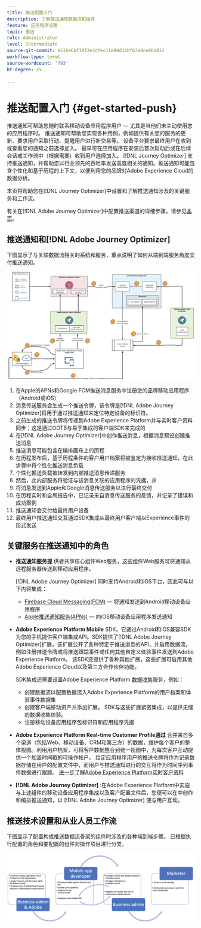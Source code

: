 ```yaml
---
title: 推送配置入门
description: 了解推送通知数据流和组件
feature: 应用程序设置
topic: 推送
role: Administrator
level: Intermediate
source-git-commit: e51be6bf18f2e3dfec11e80d34bf63a8ce8b1012
workflow-type: tm+mt
source-wordcount: '793'
ht-degree: 2%

---
```


# 推送配置入门 {#get-started-push}

推送通知可帮助您随时联系移动设备应用程序用户 — 尤其是当他们未主动使用您的应用程序时。 推送通知可帮助您实现各种用例，例如提供有关您的服务的更新、要求用户采取行动、提醒用户进行新交易等。 设备平台要求最终用户在收到或查看您的通知之前选择加入。 最早可在应用程序在安装后首次启动后或在后续会话或工作流中（根据需要）收到用户选择加入。 [!DNL Journey Optimizer] 支持推送通知，并帮助您以行业领先的吞吐率发送高度相关的通知。推送通知可能包含个性化和基于历程的上下文，以便利用您的品牌对Adobe Experience Cloud的数据分析。

本页将帮助您在[!DNL Journey Optimizer]中设置和了解推送通知涉及的关键服务和工作流。

有关在[!DNL Adobe Journey Optimizer]中配置推送渠道的详细步骤，请参见[本页](push-configuration.md)。

## 推送通知和[!DNL Adobe Journey Optimizer]

下图显示了与关联数据流相关的系统和服务，重点说明了如何从端到端服务角度交付推送通知。

![](assets/push-flow.png)

1. 在Apple的APNs和Google FCM推送消息服务中注册您的品牌移动应用程序（Android或iOS）
1. 消息传送服务会生成一个推送令牌，该令牌是[!DNL Adobe Journey Optimizer]将用于通过推送通知来定位特定设备的标识符。
1. 之前生成的推送令牌将传递到Adobe Experience Platform并与实时客户资料同步；这是通过OOTB与易于集成的客户端SDK来完成的
1. 在[!DNL Adobe Journey Optimizer]中创作推送消息，根据消息预设创建推送消息
1. 推送消息可能包含在编排画布上的历程
1. 在历程发布后，基于历程条件的客户用户档案将被鉴定为接收推送通知，在此步骤中将个性化推送消息负载
1. 个性化推送负载被转发到内部推送消息传递服务
1. 然后，此内部服务将验证与该消息关联的应用程序的凭据，并
1. 将消息发送到Apple和Google消息传送服务以进行最终交付
1. 在历程实时和全局报告中，已记录来自消息传送服务的反馈，并记录了错误和成功案例
1. 推送通知会交付给最终用户设备
1. 最终用户推送通知交互通过SDK集成从最终用户客户端以Experience事件的形式发送

## 关键服务在推送通知中的角色

* **推送通知服务提** 供者共享核心组件Web服务，这些组件Web服务可将通知从远程服务器传送到移动应用程序。

   [!DNL Adobe Journey Optimizer]  同时支持Android和iOS平台，因此可与以下内容集成：
   * [Firebase Cloud Messaging(FCM)](https://firebase.google.com/docs/cloud-messaging)  — 将通知发送到Android移动设备应用程序
   * [Apple推送通知服务(APNs)](https://developer.apple.com/library/archive/documentation/NetworkingInternet/Conceptual/RemoteNotificationsPG/APNSOverview.html)  — 向iOS移动设备应用程序发送通知

* **Adobe Experience Platform Mobile** SDK，它通过Android和iOS兼容SDK为您的手机提供客户端集成API。SDK提供了[!DNL Adobe Journey Optimizer]扩展，该扩展公开了各种特定于推送消息的API，并启用数据流，例如注册推送令牌或将推送跟踪事件或任何其他自定义体验事件发送到Adobe Experience Platform。 该SDK还提供了各种其他扩展，这些扩展可启用其他Adobe Experience Cloud以及第三方合作伙伴功能。

   SDK集成还需要设置Adobe Experience Platform [数据收集](https://experienceleague.adobe.com/docs/launch/using/home.html?lang=zh-Hans)服务，例如：

   * 创建数据流以配置数据流入Adobe Experience Platform的用户档案和体验事件数据集
   * 创建客户端移动资产并添加扩展。 SDK与这些扩展紧密集成，以提供无缝的数据收集体验。
   * 注册移动设备应用程序包标识符和应用程序凭据

* **Adobe Experience Platform Real-time Customer Profile通过**  合并来自多个渠道（包括Web、移动设备、CRM和第三方）的数据，维护每个客户的整体视图。利用用户档案，可将客户数据整合到统一视图中，为每次客户互动提供一个加盖时间戳的可操作帐户。 给定应用程序用户的推送令牌将作为记录数据存储在用户的配置文件中，而用户与推送通知进行的交互将作为时间序列事件数据进行跟踪。 [进一步了解Adobe Experience Platform实时客户资料](https://experienceleague.adobe.com/docs/experience-platform/profile/home.html)

* **[!DNL Adobe Journey Optimizer]** :在Adobe Experience Platform中实施与上述组件的移动设备应用程序集成以及客户配置文件后，您便可以在中创作和编排推送通知，以 [!DNL Adobe Journey Optimizer] 便与用户互动。

## 推送技术设置和从业人员工作流

下图显示了配置构成推送数据流骨架的组件时涉及的各种端到端步骤。 已根据执行配置的角色和要配置的组件对操作项目进行分类。

![](assets/user-flow.png)
